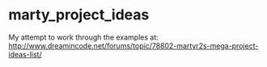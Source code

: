 marty_project_ideas
===================

My attempt to work through the examples at: http://www.dreamincode.net/forums/topic/78802-martyr2s-mega-project-ideas-list/
